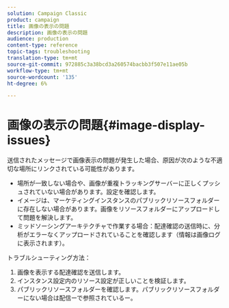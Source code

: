 ```yaml
---
solution: Campaign Classic
product: campaign
title: 画像の表示の問題
description: 画像の表示の問題
audience: production
content-type: reference
topic-tags: troubleshooting
translation-type: tm+mt
source-git-commit: 972885c3a38bcd3a260574bacbb3f507e11ae05b
workflow-type: tm+mt
source-wordcount: '135'
ht-degree: 6%

---
```



# 画像の表示の問題{#image-display-issues}

送信されたメッセージで画像表示の問題が発生した場合、原因が次のような不適切な場所にリンクされている可能性があります。

* 場所が一致しない場合や、画像が重複トラッキングサーバーに正しくプッシュされていない場合があります。設定を確認します。
* イメージは、マーケティングインスタンスのパブリックリソースフォルダーに存在しない場合があります。画像をリソースフォルダーにアップロードして問題を解決します。
* ミッドソーシングアーキテクチャで作業する場合：配達確認の送信時に、分析がエラーなくアップロードされていることを確認します（情報は画像ログに表示されます）。

トラブルシューティング方法：

1. 画像を表示する配達確認を送信します。
1. インスタンス設定内のリソース設定が正しいことを検証します。
1. パブリックリソースフォルダーを確認します。パブリックリソースフォルダーにない場合は配信ーで参照されているー。

